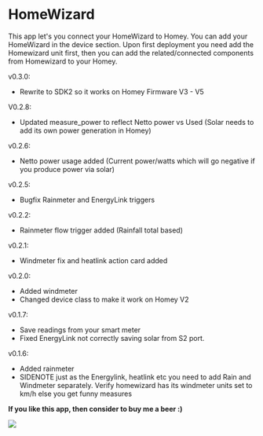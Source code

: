 # HomeWizard

This app let's you connect your HomeWizard to Homey. You can add your HomeWizard in the device section.
Upon first deployment you need add the Homewizard unit first, then you can add the related/connected components from Homewizard to your Homey.

v0.3.0:
* Rewrite to SDK2 so it works on Homey Firmware V3 - V5

V0.2.8:
* Updated measure_power to reflect Netto power vs Used (Solar needs to add its own power generation in Homey)

v0.2.6:
* Netto power usage added (Current power/watts which will go negative if you produce power via solar)

v0.2.5:
* Bugfix Rainmeter and EnergyLink triggers

v0.2.2:
* Rainmeter flow trigger added (Rainfall total based)

v0.2.1:
* Windmeter fix and heatlink action card added

v0.2.0:
* Added windmeter
* Changed device class to make it work on Homey V2

v0.1.7:
* Save readings from your smart meter
* Fixed EnergyLink not correctly saving solar from S2 port.

v0.1.6:
* Added rainmeter
* SIDENOTE just as the Energylink, heatlink etc you need to add Rain and Windmeter separately.
  Verify homewizard has its windmeter units set to km/h else you get funny measures

**If you like this app, then consider to buy me a beer :)**

[![](https://www.paypalobjects.com/en_US/i/btn/btn_donateCC_LG.gif)](https://www.paypal.com/paypalme2/jtebbens)
